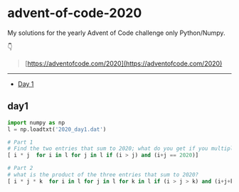 # advent-of-code-2020
My solutions for the yearly Advent of Code challenge only Python/Numpy.

👇

> [https://adventofcode.com/2020](https://adventofcode.com/2020)

---

- [Day 1](#day1)

## day1

```python
import numpy as np
l = np.loadtxt('2020_day1.dat')

# Part 1
# Find the two entries that sum to 2020; what do you get if you multiply them together?
[ i * j  for i in l for j in l if (i > j) and (i+j == 2020)]

# Part 2
# what is the product of the three entries that sum to 2020?
[ i * j * k  for i in l for j in l for k in l if (i > j > k) and (i+j+k == 2020)]
```
